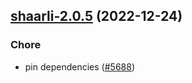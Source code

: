 

## [shaarli-2.0.5](https://github.com/truecharts/charts/compare/shaarli-2.0.4...shaarli-2.0.5) (2022-12-24)

### Chore

- pin dependencies ([#5688](https://github.com/truecharts/charts/issues/5688))
  
  